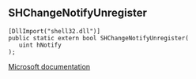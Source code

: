## SHChangeNotifyUnregister

```
[DllImport("shell32.dll")]
public static extern bool SHChangeNotifyUnregister(
   uint hNotify
);
```

[Microsoft documentation](https://docs.microsoft.com/en-us/windows/win32/api/shlobj_core/nf-shlobj_core-shchangenotifyunregister)
